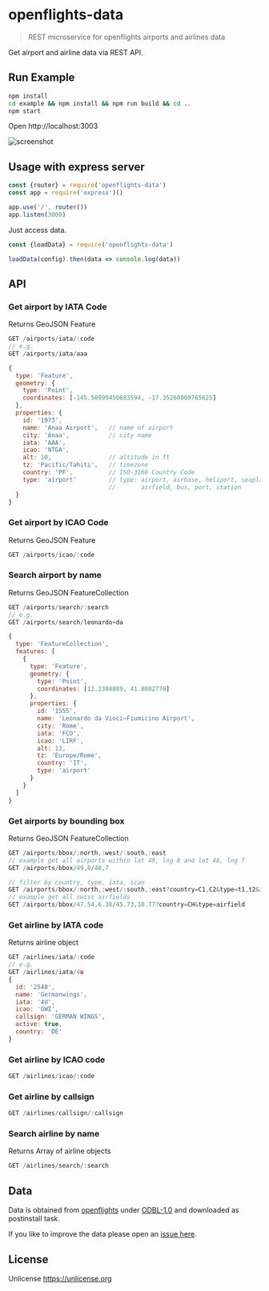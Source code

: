# openflights-data

> REST microservice for openflights airports and airlines data

Get airport and airline data via REST API.

## Run Example

```bash
npm install
cd example && npm install && npm run build && cd ..
npm start
```

Open http://localhost:3003

![screenshot](./docs/screenshot.png)

## Usage with express server

```js
const {router} = require('openflights-data')
const app = require('express')()

app.use('/', router())
app.listen(3000)
```

Just access data.

```js
const {loadData} = require('openflights-data')

loadData(config).then(data => console.log(data))
```

## API

### Get airport by IATA Code

Returns GeoJSON Feature

```js
GET /airports/iata/:code
// e.g.
GET /airports/iata/aaa

{
  type: 'Feature',
  geometry: {
    type: 'Point',
    coordinates: [-145.50999450683594, -17.35260009765625]
  },
  properties: {
    id: '1973',
    name: 'Anaa Airport',   // name of airport
    city: 'Anaa',           // city name
    iata: 'AAA',
    icao: 'NTGA',
    alt: 10,                // altitude in ft
    tz: 'Pacific/Tahiti',   // timezone
    country: 'PF',          // ISO-3166 Country Code
    type: 'airport'         // type: airport, airbase, heliport, seaplane,
                            //       airfield, bus, port, station
  }
}
```

### Get airport by ICAO Code

Returns GeoJSON Feature

```js
GET /airports/icao/:code
```

### Search airport by name

Returns GeoJSON FeatureCollection

```js
GET /airports/search/:search
// e.g.
GET /airports/search/leonardo+da

{
  type: 'FeatureCollection',
  features: [
    {
      type: 'Feature',
      geometry: {
        type: 'Point',
        coordinates: [12.2388889, 41.8002778]
      },
      properties: {
        id: '1555',
        name: 'Leonardo da Vinci–Fiumicino Airport',
        city: 'Rome',
        iata: 'FCO',
        icao: 'LIRF',
        alt: 13,
        tz: 'Europe/Rome',
        country: 'IT',
        type: 'airport'
      }
    }
  ]
}
```

### Get airports by bounding box

Returns GeoJSON FeatureCollection

```js
GET /airports/bbox/:north,:west/:south,:east
// example get all airports within lat 49, lng 8 and lat 48, lng 7
GET /airports/bbox/49,8/48,7

// filter by country, type, iata, icao
GET /airports/bbox/:north,:west/:south,:east?country=C1,C2&type=t1,t2&iata=1&icao=1
// example get all swiss airfields
GET /airports/bbox/47.54,6.38/45.73,10.77?country=CH&type=airfield
```

### Get airline by IATA code

Returns airline object

```js
GET /airlines/iata/:code
// e.g.
GET /airlines/iata/4u
{
  id: '2548',
  name: 'Germanwings',
  iata: '4U',
  icao: 'GWI',
  callsign: 'GERMAN WINGS',
  active: true,
  country: 'DE'
}
```

### Get airline by ICAO code

```js
GET /airlines/icao/:code
```

### Get airline by callsign

```js
GET /airlines/callsign/:callsign
```

### Search airline by name

Returns Array of airline objects

```js
GET /airlines/search/:search
```

## Data

Data is obtained from [openflights](https://github.com/jpatokal/openflights)
under [ODBL-1.0](http://opendatacommons.org/licenses/odbl/1.0) and downloaded as postinstall task.

If you like to improve the data please open an [issue here](https://github.com/jpatokal/openflights/issues).

## License

Unlicense https://unlicense.org
